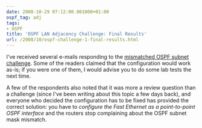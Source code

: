 ```yaml
---
date: 2008-10-29 07:12:00.001000+01:00
ospf_tag: adj
tags:
- OSPF
title: 'OSPF LAN Adjacency Challenge: Final Results'
url: /2008/10/ospf-challenge-1-final-results.html
---
```

I've received several e-mails responding to the [mismatched OSPF subnet challenge](https://blog.ipspace.net/2008/10/ospf-challenge-1-establish-ospf.html). Some of the readers claimed that the configuration would work as-is; if you were one of them, I would advise you to do some lab tests the next time.

A few of the respondents also noted that it was more a review question than a challenge (since I've been writing about this topic a few days back), and everyone who decided the configuration has to be fixed has provided the correct solution: you have to *configure the Fast Ethernet as a point-to-point OSPF interface* and the routers stop complaining about the OSPF subnet mask mismatch.
